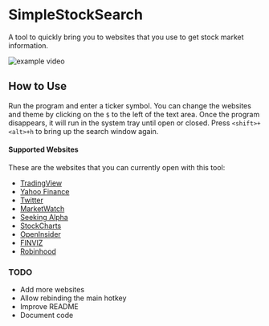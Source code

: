 # SimpleStockSearch
A tool to quickly bring you to websites that you use to get stock market information.

![example video](https://i.imgur.com/3tjCzFE.gif)

## How to Use
Run the program and enter a ticker symbol. You can change the websites and theme by clicking on the `$` to the left of the text area. Once the program disappears, it will run in the system tray until open or closed. Press `<shift>+<alt>+h` to bring up the search window again.

#### Supported Websites
These are the websites that you can currently open with this tool:
* [TradingView](https://tradingview.com)
* [Yahoo Finance](https://finance.yahoo.com)
* [Twitter](https://twitter.com)
* [MarketWatch](https://marketwatch.com)
* [Seeking Alpha](https://seekingalpha.com)
* [StockCharts](https://stockcharts.com)
* [OpenInsider](https://openinsider.com)
* [FINVIZ](https://finviz.com)
* [Robinhood](https://robinhood.com)

### TODO
* Add more websites
* Allow rebinding the main hotkey
* Improve README
* Document code
